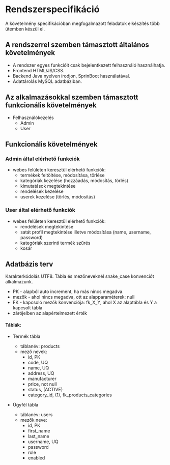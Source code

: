 # Rendszerspecifikáció

A követelmény specifikációban megfogalmazott feladatok elkészítés több ütemben készül el.

## A rendszerrel szemben támasztott általános követelmények

- A rendszer egyes funkcióit csak bejelentkezett felhasználó használhatja.
- Frontend HTML/JS/CSS.
- Backend Java nyelven írodjon, SprinBoot használatával.
- Adattárolás MySQL adatbáziban.

## Az alkalmazásokkal szemben támasztott funkcionális követelmények

- Felhasználókezelés
  - Admin
   - User

## Funkcionális követelmények

### Admin által elérhető funkciók

- webes felületen keresztül elérhető funkciók:
    - termékek feltöltése, módosítása, törlése
    - kategóriák kezelése (hozzáadás, módosítás, törlés)
    - kimutatások megtekintése
    - rendelések kezelése
    - userek kezelése (törlés, módosítás)

### User által elérhető funkciók

- webes felületen keresztül elérhető funkciók:
    - rendelések megtekintése
    - satát profil megtekintése illetve módosítása (name, username, password)
    - kategóriák szerinti termék szűrés
    - kosár

## Adatbázis terv
Karakterkódolás UTF8. Tábla és mezőneveknél snake_case konvenciót alkalmazunk. 
- PK - alapból auto increment, ha más nincs megadva. 
- mezők - ahol nincs megadva, ott az alapparaméterek: null 
- FK - kapcsoló mezők konvenciója: fk_X_Y, ahol X az alaptábla és Y a kapcsolt tábla
- zárójelben az alapértelmezett érték

#### Táblák:

- Termék tábla
	- táblanév: products
	- mező nevek: 
		- id, PK
		- code, UQ
		- name, UQ
		- address, UQ
		- manufacturer
		- price, not null
		- status, (ACTIVE)
		- category_id, (1), fk_products_categories

- Ügyfél tábla
	- táblanév: users
	- mezők neve:
		- id, PK
		- first_name
		- last_name
		- username, UQ
		- password
		- role
		- enabled
